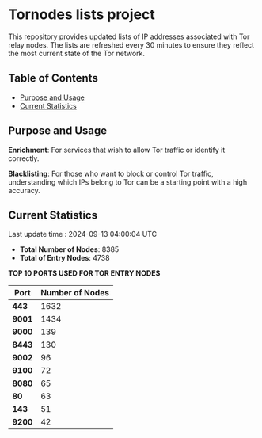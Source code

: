 # Tornodes lists project

This repository provides updated lists of IP addresses associated with Tor relay nodes. The lists are refreshed every 30 minutes to ensure they reflect the most current state of the Tor network.

## Table of Contents

- [Purpose and Usage](#purpose-and-usage)
- [Current Statistics](#current-statistics)


## Purpose and Usage

**Enrichment**: For services that wish to allow Tor traffic or identify it correctly.

**Blacklisting**: For those who want to block or control Tor traffic, understanding which IPs belong to Tor can be a starting point with a high accuracy.

## Current Statistics

Last update time : 2024-09-13 04:00:04 UTC

- **Total Number of Nodes**: 8385
- **Total of Entry Nodes**: 4738

**TOP 10 PORTS USED FOR TOR ENTRY NODES**

| **Port** | **Number of Nodes** |
|------|-----------------|
| **443**   | 1632  |
| **9001**   | 1434  |
| **9000**   | 139  |
| **8443**   | 130  |
| **9002**   | 96  |
| **9100**   | 72  |
| **8080**   | 65  |
| **80**   | 63  |
| **143**   | 51  |
| **9200**   | 42  |

